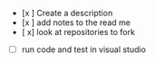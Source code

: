- [x ] Create a description
- [x ] add notes to the read me
- [ x] look at repositories to fork
- [ ] run code and test in visual studio 

